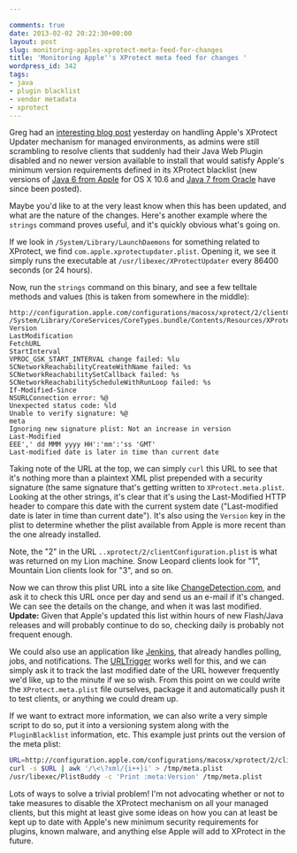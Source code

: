 ```yaml
---

comments: true
date: 2013-02-02 20:22:30+00:00
layout: post
slug: monitoring-apples-xprotect-meta-feed-for-changes
title: 'Monitoring Apple''s XProtect meta feed for changes '
wordpress_id: 342
tags:
- java
- plugin blacklist
- vendor metadata
- xprotect
---
```


<!-- [![java-webstart_256.png](images/2013/02/java-webstart_256.png)](images/2013/02/java-webstart_256.png) -->

Greg had an [interesting blog post](http://managingosx.wordpress.com/2013/02/01/more-thoughts-on-xprotect-updater/) yesterday on handling Apple's XProtect Updater mechanism for managed environments, as admins were still scrambling to resolve clients that suddenly had their Java Web Plugin disabled and no newer version available to install that would satisfy Apple's minimum version requirements defined in its XProtect blacklist (new versions of [Java 6 from Apple](http://support.apple.com/kb/DL1573) for OS X 10.6 and [Java 7 from Oracle](http://www.oracle.com/technetwork/java/javase/downloads/jre7-downloads-1880261.html) have since been posted).

Maybe you'd like to at the very least know when this has been updated, and what are the nature of the changes. Here's another example where the `strings` command proves useful, and it's quickly obvious what's going on.

If we look in `/System/Library/LaunchDaemons` for something related to XProtect, we find `com.apple.xprotectupdater.plist`. Opening it, we see it simply runs the executable at `/usr/libexec/XProtectUpdater` every 86400 seconds (or 24 hours).

Now, run the `strings` command on this binary, and see a few telltale methods and values (this is taken from somewhere in the middle):

```
http://configuration.apple.com/configurations/macosx/xprotect/2/clientConfiguration.plist
/System/Library/CoreServices/CoreTypes.bundle/Contents/Resources/XProtect.meta.plist
Version
LastModification
FetchURL
StartInterval
VPROC_GSK_START_INTERVAL change failed: %lu
SCNetworkReachabilityCreateWithName failed: %s
SCNetworkReachabilitySetCallback failed: %s
SCNetworkReachabilityScheduleWithRunLoop failed: %s
If-Modified-Since
NSURLConnection error: %@
Unexpected status code: %ld
Unable to verify signature: %@
meta
Ignoring new signature plist: Not an increase in version
Last-Modified
EEE',' dd MMM yyyy HH':'mm':'ss 'GMT'
Last-modified date is later in time than current date
```

Taking note of the URL at the top, we can simply `curl` this URL to see that it's nothing more than a plaintext XML plist prepended with a security signature (the same signature that's getting written to `XProtect.meta.plist`. Looking at the other strings, it's clear that it's using the Last-Modified HTTP header to compare this date with the current system date ("Last-modified date is later in time than current date"). It's also using the `Version` key in the plist to determine whether the plist available from Apple is more recent than the one already installed.

Note, the "2" in the URL `..xprotect/2/clientConfiguration.plist` is what was returned on my Lion machine. Snow Leopard clients look for "1", Mountain Lion clients look for "3", and so on.

Now we can throw this plist URL into a site like [ChangeDetection.com](https://www.changedetection.com/), and ask it to check this URL once per day and send us an e-mail if it's changed. We can see the details on the change, and when it was last modified. **Update:** Given that Apple's updated this list within hours of new Flash/Java releases and will probably continue to do so, checking daily is probably not frequent enough.

We could also use an application like [Jenkins](http://jenkins-ci.org),  that already handles polling, jobs, and notifications. The [URLTrigger](https://wiki.jenkins-ci.org/display/JENKINS/URLTrigger+Plugin) works well for this, and we can simply ask it to track the last modified date of the URL however frequently we'd like, up to the minute if we so wish. From this point on we could write the `XProtect.meta.plist` file ourselves, package it and automatically push it to test clients, or anything we could dream up.

If we want to extract more information, we can also write a very simple script to do so, put it into a versioning system along with the `PluginBlacklist` information, etc. This example just prints out the version of the meta plist:

```bash
URL=http://configuration.apple.com/configurations/macosx/xprotect/2/clientConfiguration.plist
curl -s $URL | awk '/\<\?xml/{i++}i' > /tmp/meta.plist
/usr/libexec/PlistBuddy -c 'Print :meta:Version' /tmp/meta.plist
```

Lots of ways to solve a trivial problem! I'm not advocating whether or not to take measures to disable the XProtect mechanism on all your managed clients, but this might at least give some ideas on how you can at least be kept up to date with Apple's new minimum security requirements for plugins, known malware, and anything  else Apple will add to XProtect in the future.
